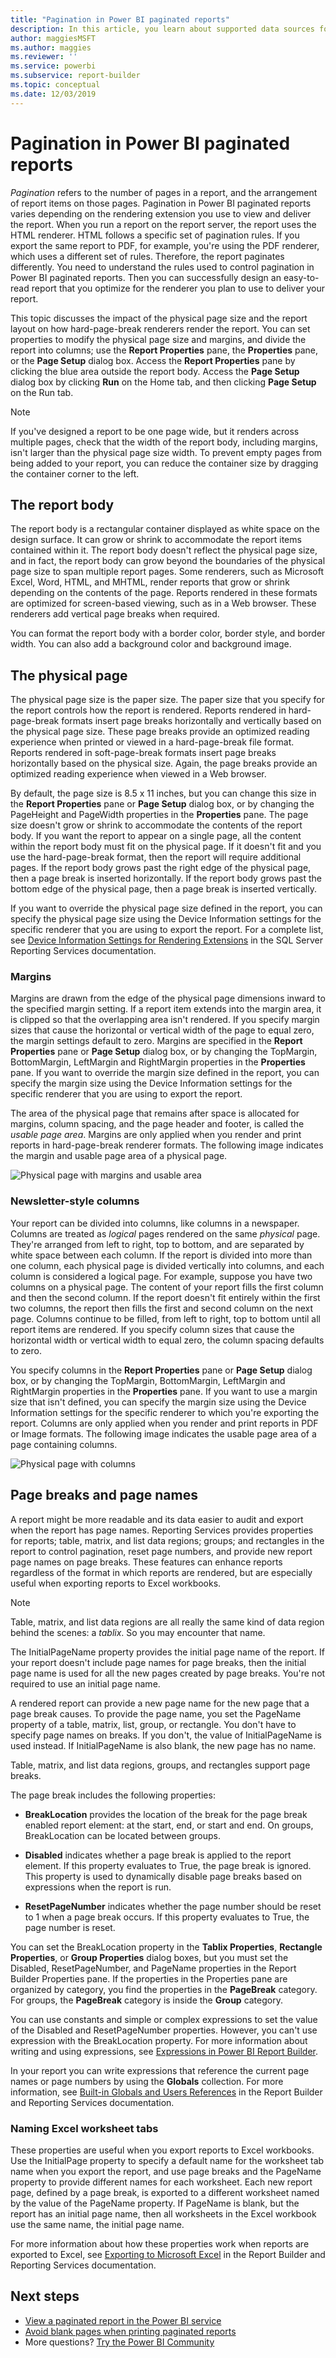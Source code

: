 ```yaml
---
title: "Pagination in Power BI paginated reports"
description: In this article, you learn about supported data sources for paginated reports in the Power BI service, and how to connect to Azure SQL Database data sources.
author: maggiesMSFT
ms.author: maggies
ms.reviewer: ''
ms.service: powerbi
ms.subservice: report-builder
ms.topic: conceptual
ms.date: 12/03/2019
---
```

# Pagination in Power BI paginated reports

 *Pagination* refers to the number of pages in a report, and the arrangement of report items on those pages. Pagination in Power BI paginated reports varies depending on the rendering extension you use to view and deliver the report. When you run a report on the report server, the report uses the HTML renderer. HTML follows a specific set of pagination rules. If you export the same report to PDF, for example, you're using the PDF renderer, which uses a different set of rules. Therefore, the report paginates differently. You need to understand the rules used to control pagination in Power BI paginated reports. Then you can successfully design an easy-to-read report that you optimize for the renderer you plan to use to deliver your report.  
  
 This topic discusses the impact of the physical page size and the report layout on how hard-page-break renderers render the report. You can set properties to modify the physical page size and margins, and divide the report into columns; use the **Report Properties** pane, the **Properties** pane, or the **Page Setup** dialog box. Access the **Report Properties** pane by clicking the blue area outside the report body. Access the **Page Setup** dialog box by clicking **Run** on the Home tab, and then clicking **Page Setup** on the Run tab.  
  
> [!NOTE]  
>  If you've designed a report to be one page wide, but it renders across multiple pages, check that the width of the report body, including margins, isn't larger than the physical page size width. To prevent empty pages from being added to your report, you can reduce the container size by dragging the container corner to the left.  

## The report body  
 The report body is a rectangular container displayed as white space on the design surface. It can grow or shrink to accommodate the report items contained within it. The report body doesn't reflect the physical page size, and in fact, the report body can grow beyond the boundaries of the physical page size to span multiple report pages. Some renderers, such as Microsoft Excel, Word, HTML, and MHTML, render reports that grow or shrink depending on the contents of the page. Reports rendered in these formats are optimized for screen-based viewing, such as in a Web browser. These renderers add vertical page breaks when required.  
  
 You can format the report body with a border color, border style, and border width. You can also add a background color and background image.  
  
## The physical page  
 The physical page size is the paper size. The paper size that you specify for the report controls how the report is rendered. Reports rendered in hard-page-break formats insert page breaks horizontally and vertically based on the physical page size. These page breaks provide an optimized reading experience when printed or viewed in a hard-page-break file format. Reports rendered in soft-page-break formats insert page breaks horizontally based on the physical size. Again, the page breaks provide an optimized reading experience when viewed in a Web browser.  
  
 By default, the page size is 8.5 x 11 inches, but you can change this size in the **Report Properties** pane or **Page Setup** dialog box, or by changing the PageHeight and PageWidth properties in the **Properties** pane. The page size doesn't grow or shrink to accommodate the contents of the report body. If you want the report to appear on a single page, all the content within the report body must fit on the physical page. If it doesn't fit and you use the hard-page-break format, then the report will require additional pages. If the report body grows past the right edge of the physical page, then a page break is inserted horizontally. If the report body grows past the bottom edge of the physical page, then a page break is inserted vertically.  
  
 If you want to override the physical page size defined in the report, you can specify the physical page size using the Device Information settings for the specific renderer that you are using to export the report. For a complete list, see [Device Information Settings for Rendering Extensions](https://docs.microsoft.com/sql/reporting-services/device-information-settings-for-rendering-extensions-reporting-services?view=sql-server-2017) in the SQL Server Reporting Services documentation.  
  
### Margins

 Margins are drawn from the edge of the physical page dimensions inward to the specified margin setting. If a report item extends into the margin area, it is clipped so that the overlapping area isn't rendered. If you specify margin sizes that cause the horizontal or vertical width of the page to equal zero, the margin settings default to zero. Margins are specified in the **Report Properties** pane or **Page Setup** dialog box, or by changing the TopMargin, BottomMargin, LeftMargin and RightMargin properties in the **Properties** pane. If you want to override the margin size defined in the report, you can specify the margin size using the Device Information settings for the specific renderer that you are using to export the report.  
  
 The area of the physical page that remains after space is allocated for margins, column spacing, and the page header and footer, is called the *usable page area*. Margins are only applied when you render and print reports in hard-page-break renderer formats. The following image indicates the margin and usable page area of a physical page.  
  
![Physical page with margins and usable area](media/paginated-reports-pagination/power-bi-paginated-rs-page-margins.png) 
  
### Newsletter-style columns  

 Your report can be divided into columns, like columns in a newspaper. Columns are treated as *logical* pages rendered on the same *physical* page. They're arranged from left to right, top to bottom, and are separated by white space between each column. If the report is divided into more than one column, each physical page is divided vertically into columns, and each column is considered a logical page. For example, suppose you have two columns on a physical page. The content of your report fills the first column and then the second column. If the report doesn't fit entirely within the first two columns, the report then fills the first and second column on the next page. Columns continue to be filled, from left to right, top to bottom until all report items are rendered. If you specify column sizes that cause the horizontal width or vertical width to equal zero, the column spacing defaults to zero.  
  
 You specify columns in the **Report Properties** pane or **Page Setup** dialog box, or by changing the TopMargin, BottomMargin, LeftMargin and RightMargin properties in the **Properties** pane. If you want to use a margin size that isn't defined, you can specify the margin size using the Device Information settings for the specific renderer to which you're exporting the report. Columns are only applied when you render and print reports in PDF or Image formats. The following image indicates the usable page area of a page containing columns.  
  
![Physical page with columns](media/paginated-reports-pagination/power-bi-paginated-rs-page-columns.png)
  
## Page breaks and page names

 A report might be more readable and its data easier to audit and export when the report has page names. Reporting Services provides properties for reports; table, matrix, and list data regions; groups; and rectangles in the report to control pagination, reset page numbers, and provide new report page names on page breaks. These features can enhance reports regardless of the format in which reports are rendered, but are especially useful when exporting reports to Excel workbooks.

> [!NOTE]
> Table, matrix, and list data regions are all really the same kind of data region behind the scenes: a *tablix*. So you may encounter that name. 

 The InitialPageName property provides the initial page name of the report. If your report doesn't include page names for page breaks, then the initial page name is used for all the new pages created by page breaks. You're not required to use an initial page name.  
  
 A rendered report can provide a new page name for the new page that a page break causes. To provide the page name, you set the PageName property of a table, matrix, list, group, or rectangle. You don't have to specify page names on breaks. If you don't, the value of InitialPageName is used instead. If InitialPageName is also blank, the new page has no name.  
  
 Table, matrix, and list data regions, groups, and rectangles support page breaks.  
  
 The page break includes the following properties:  
  
- **BreakLocation** provides the location of the break for the page break enabled report element: at the start, end, or start and end. On groups, BreakLocation can be located between groups.  
  
- **Disabled** indicates whether a page break is applied to the report element. If this property evaluates to True, the page break is ignored. This property is used to dynamically disable page breaks based on expressions when the report is run.  
  
- **ResetPageNumber** indicates whether the page number should be reset to 1 when a page break occurs. If this property evaluates to True, the page number is reset.  
  
 You can set the BreakLocation property in the **Tablix Properties**, **Rectangle Properties**, or **Group Properties** dialog boxes, but you must set the Disabled, ResetPageNumber, and PageName properties in the Report Builder Properties pane. If the properties in the Properties pane are organized by category, you find the properties in the **PageBreak** category. For groups, the **PageBreak** category is inside the **Group** category.  
  
 You can use constants and simple or complex expressions to set the value of the Disabled and ResetPageNumber properties. However, you can't use expression with the BreakLocation property. For more information about writing and using expressions, see [Expressions in Power BI Report Builder](report-builder-expressions.md).  
  
 In your report you can write expressions that reference the current page names or page numbers by using the **Globals** collection. For more information, see [Built-in Globals and Users References](https://docs.microsoft.com/sql/reporting-services/report-design/built-in-collections-built-in-globals-and-users-references-report-builder?view=sql-server-2017) in the Report Builder and Reporting Services documentation.
  
### Naming Excel worksheet tabs

 These properties are useful when you export reports to Excel workbooks. Use the InitialPage property to specify a default name for the worksheet tab name when you export the report, and use page breaks and the PageName property to provide different names for each worksheet. Each new report page, defined by a page break, is exported to a different worksheet named by the value of the PageName property. If PageName is blank, but the report has an initial page name, then all worksheets in the Excel workbook use the same name, the initial page name.  
  
 For more information about how these properties work when reports are exported to Excel, see [Exporting to Microsoft Excel](https://docs.microsoft.com/sql/reporting-services/report-builder/exporting-to-microsoft-excel-report-builder-and-ssrs?view=sql-server-2017) in the Report Builder and Reporting Services documentation.  
  
## Next steps

- [View a paginated report in the Power BI service](../consumer/paginated-reports-view-power-bi-service.md)
- [Avoid blank pages when printing paginated reports](../guidance/report-paginated-blank-page.md)
- More questions? [Try the Power BI Community](https://community.powerbi.com/)
